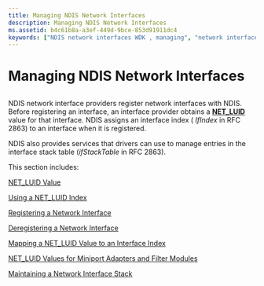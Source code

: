 ```yaml
---
title: Managing NDIS Network Interfaces
description: Managing NDIS Network Interfaces
ms.assetid: b4c61b8a-a3ef-449d-9bce-853d91911dc4
keywords: ["NDIS network interfaces WDK , managing", "network interfaces WDK , managing"]
---
```


# Managing NDIS Network Interfaces


## <a href="" id="ddk-managing-ndis-network-interfaces-ng"></a>


NDIS network interface providers register network interfaces with NDIS. Before registering an interface, an interface provider obtains a [**NET\_LUID**](https://msdn.microsoft.com/library/windows/hardware/ff568747) value for that interface. NDIS assigns an interface index ( *IfIndex* in RFC 2863) to an interface when it is registered.

NDIS also provides services that drivers can use to manage entries in the interface stack table (*ifStackTable* in RFC 2863).

This section includes:

[NET\_LUID Value](net-luid-value.md)

[Using a NET\_LUID Index](using-a-net-luid-index.md)

[Registering a Network Interface](registering-a-network-interface.md)

[Deregistering a Network Interface](deregistering-a-network-interface.md)

[Mapping a NET\_LUID Value to an Interface Index](mapping-a-net-luid-value-to-an-interface-index.md)

[NET\_LUID Values for Miniport Adapters and Filter Modules](net-luid-values-for-miniport-adapters-and-filter-modules.md)

[Maintaining a Network Interface Stack](maintaining-a-network-interface-stack.md)

 

 





